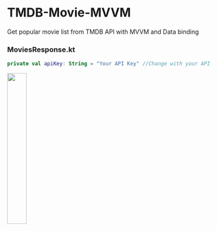 # TMDB-Movie-MVVM
Get popular movie list from TMDB API with MVVM and Data binding

### MoviesResponse.kt
```kotlin
private val apiKey: String = "Your API Key" //Change with your API
```
<img src="screenshot/movie.png" height="30%" width="30%">
